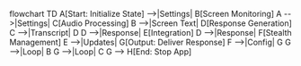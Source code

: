 flowchart TD A[Start: Initialize State] -->|Settings| B[Screen Monitoring] A -->|Settings| C[Audio Processing] B -->|Screen Text| D[Response Generation] C -->|Transcript| D D -->|Response| E[Integration] D -->|Response| F[Stealth Management] E -->|Updates| G[Output: Deliver Response] F -->|Config| G G -->|Loop| B G -->|Loop| C G --> H[End: Stop App]
